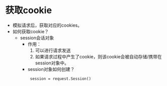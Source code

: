 # 获取cookie
- 模拟请求后，获取对应的cookies。
- 如何获取cookie？
   - session会话对象
      - 作用：
         1. 可以进行请求发送
         2. 如果请求过程中产生了cookie，则该cookie会被自动存储/携带在session对象中。
      - session对象如何创建？
         ```
          session = request.Session()
         ```


